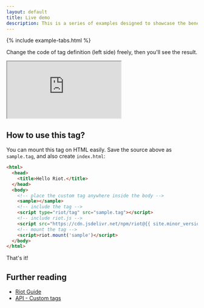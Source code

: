 ```yaml
---
layout: default
title: Live demo
description: This is a series of examples designed to showcase the benefits of adopting Riot.
---
```


{% include example-tabs.html %}

Change the code of tag definition (left side) freely, then you'll see the result.

<iframe src="https://riot.js.org/examples/live-editor/"></iframe>

## How to use this tag?

You can mount this tag on HTML easily. Save the source above as `sample.tag`, and also create `index.html`:

```html
<html>
  <head>
    <title>Hello Riot.</title>
  </head>
  <body>
    <!-- place the custom tag anywhere inside the body -->
    <sample></sample>
    <!-- include the tag -->
    <script type="riot/tag" src="sample.tag"></script>
    <!-- include riot.js -->
    <script src="https://cdn.jsdelivr.net/npm/riot@{{ site.minor_version }}/riot+compiler.min.js"></script>
    <!-- mount the tag -->
    <script>riot.mount('sample')</script>
  </body>
</html>
```

That's it!

## Further reading

- [Riot Guide](/guide/)
- [API - Custom tags](/api/)
